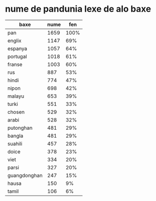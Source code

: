 # nume de pandunia lexe de alo baxe

| baxe  | nume  | fen |
|-------|-------|-----|
| pan | 1659 | 100% |
| englix | 1147 | 69% |
| espanya | 1057 | 64% |
| portugal | 1018 | 61% |
| franse | 1003 | 60% |
| rus | 887 | 53% |
| hindi | 774 | 47% |
| nipon | 698 | 42% |
| malayu | 653 | 39% |
| turki | 551 | 33% |
| chosen | 529 | 32% |
| arabi | 528 | 32% |
| putonghan | 481 | 29% |
| bangla | 481 | 29% |
| suahili | 457 | 28% |
| doice | 378 | 23% |
| viet | 334 | 20% |
| parsi | 327 | 20% |
| guangdonghan | 247 | 15% |
| hausa | 150 | 9% |
| tamil | 106 | 6% |
